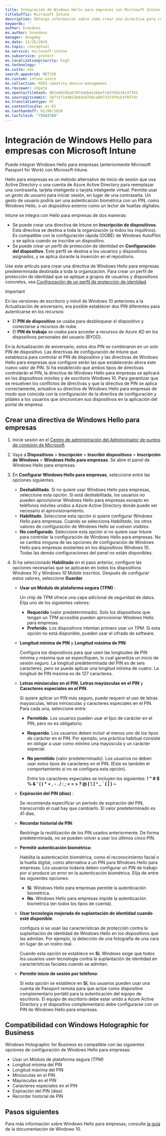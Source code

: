 ```yaml
---
title: Integración de Windows Hello para empresas con Microsoft Intune
titleSuffix: Microsoft Intune
description: Obtenga información sobre cómo crear una directiva para controlar el uso de Windows Hello para empresas en dispositivos administrados".
keywords: ''
author: brenduns
ms.author: brenduns
manager: dougeby
ms.date: 11/25/2019
ms.topic: conceptual
ms.service: microsoft-intune
ms.subservice: protect
ms.localizationpriority: high
ms.technology: ''
ms.suite: ems
search.appverid: MET150
ms.custom: intune-azure
ms.collection: M365-identity-device-management
ms.reviewer: shpate
ms.openlocfilehash: 001e68fdbab7074abb4e1bbefc697d3e34c47762
ms.sourcegitcommit: 107fef144013b01ed768ca8973373f9cb3f0f7dc
ms.translationtype: HT
ms.contentlocale: es-ES
ms.lasthandoff: 01/06/2020
ms.locfileid: "75683789"
---
```

# <a name="integrate-windows-hello-for-business-with-microsoft-intune"></a>Integración de Windows Hello para empresas con Microsoft Intune  

Puede integrar Windows Hello para empresas (anteriormente Microsoft Passport for Work) con Microsoft Intune.

 Hello para empresas es un método alternativo de inicio de sesión que usa Active Directory o una cuenta de Azure Active Directory para reemplazar una contraseña, tarjeta inteligente o tarjeta inteligente virtual. Permite usar un *gesto de usuario* para iniciar sesión, en lugar de una contraseña. Un gesto de usuario podría ser una autenticación biométrica con un PIN, como Windows Hello, o un dispositivo externo como un lector de huellas digitales.

Intune se integra con Hello para empresas de dos maneras:

- Se puede crear una directiva de Intune en **Inscripción de dispositivos**. Esta directiva se destina a toda la organización (a todos los inquilinos). Es compatible con la configuración rápida (OOBE) de Windows AutoPilot y se aplica cuando se inscribe un dispositivo. 
- Se puede crear un perfil de protección de identidad en **Configuración del dispositivo**. Este perfil se destina a los usuarios y dispositivos asignados, y se aplica durante la inserción en el repositorio. 

Use este artículo para crear una directiva de Windows Hello para empresas predeterminada destinada a toda la organización. Para crear un perfil de protección de identidad que se aplique a grupos de usuarios y dispositivos concretos, vea [Configuración de un perfil de protección de identidad](identity-protection-configure.md).  

<!--- - You can store authentication certificates in the Windows Hello for Business key storage provider (KSP). For more information, see [Secure resource access with certificate profiles in Microsoft Intune](secure-resource-access-with-certificate-profiles.md). --->

> [!IMPORTANT]
> En las versiones de escritorio y móvil de Windows 10 anteriores a la Actualización de aniversario, era posible establecer dos PIN diferentes para autenticarse en los recursos:
> - El **PIN de dispositivo** se usaba para desbloquear el dispositivo y conectarse a recursos de nube.
> - El **PIN de trabajo** se usaba para acceder a recursos de Azure AD en los dispositivos personales del usuario (BYOD).
> 
> En la Actualización de aniversario, estos dos PIN se combinaron en un solo PIN de dispositivo.
> Las directivas de configuración de Intune que establezca para controlar el PIN de dispositivo y las directivas de Windows Hello para empresas que configure serán las que establecerán ahora este nuevo valor de PIN.
> Si ha establecido que ambos tipos de directivas controlarán el PIN, la directiva de Windows Hello para empresas se aplicará en los dispositivos móviles y de escritorio Windows 10.
> Para garantizar que se resuelven los conflictos de directivas y que la directiva de PIN se aplica correctamente, actualice su directiva de Windows Hello para empresas de modo que coincida con la configuración de la directiva de configuración y pídales a los usuarios que sincronicen sus dispositivos en la aplicación del portal de empresa.



## <a name="create-a-windows-hello-for-business-policy"></a>Crear una directiva de Windows Hello para empresas

1. Inicie sesión en el [Centro de administración del Administrador de puntos de conexión de Microsoft](https://go.microsoft.com/fwlink/?linkid=2109431).

2. Vaya a **Dispositivos** >  **Inscripción** > **Inscribir dispositivos** > **Inscripción de Windows** > **Windows Hello para empresas**. Se abre el panel de Windows Hello para empresas.

3. En **Configurar Windows Hello para empresas**, seleccione entre las opciones siguientes.

    - **Deshabilitado**. Si no quiere usar Windows Hello para empresas, seleccione esta opción. Si está deshabilitada, los usuarios no pueden aprovisionar Windows Hello para empresas excepto en teléfonos móviles unidos a Azure Active Directory donde puede ser necesario el aprovisionamiento.
    - **Habilitado**. Seleccione esta opción si quiere configurar Windows Hello para empresas.  Cuando se selecciona *Habilitado*, los otros valores de configuración de Windows Hello se vuelven visibles.
    - **No configurado**. Seleccione esta opción si no quiere usar Intune para controlar la configuración de Windows Hello para empresas. No se cambia ninguna de las opciones de configuración de Windows Hello para empresas existentes en los dispositivos Windows 10. Todas las demás configuraciones del panel no están disponibles.

4. Si ha seleccionado **Habilitado** en el paso anterior, configure las opciones necesarias que se aplicarán en todos los dispositivos Windows 10 y Windows 10 Mobile inscritos. Después de configurar estos valores, seleccione **Guardar**.

   - **Usar un Módulo de plataforma segura (TPM)** :

     Un chip de TPM ofrece una capa adicional de seguridad de datos. Elija uno de los siguientes valores:

     - **Requerido** (valor predeterminado). Solo los dispositivos que tengan un TPM accesible pueden aprovisionar Windows Hello para empresas.
     - **Preferido**. Los dispositivos intentan primero usar un TPM. Si esta opción no está disponible, pueden usar el cifrado de software.

   - **Longitud mínima de PIN** y **Longitud máxima de PIN**:

     Configura los dispositivos para que usen las longitudes de PIN mínima y máxima que se especifiquen, lo cual garantiza un inicio de sesión seguro. La longitud predeterminada del PIN es de seis caracteres, pero se puede aplicar una longitud mínima de cuatro. La longitud de PIN máxima es de 127 caracteres.

   - **Letras minúsculas en el PIN**, **Letras mayúsculas en el PIN** y **Caracteres especiales en el PIN**.

     Si quiere aplicar un PIN más seguro, puede requerir el uso de letras mayúsculas, letras minúsculas y caracteres especiales en el PIN. Para cada una, seleccione entre:

     - **Permitido**. Los usuarios pueden usar el tipo de carácter en el PIN, pero no es obligatorio.

     - **Requerido**. Los usuarios deben incluir al menos uno de los tipos de carácter en el PIN. Por ejemplo, una práctica habitual consiste en obligar a usar como mínimo una mayúscula y un carácter especial.

     - **No permitido** (valor predeterminado). Los usuarios no deben usar estos tipos de caracteres en el PIN. (Este es también el comportamiento si no se configura esta opción).

       Entre los caracteres especiales se incluyen los siguientes: **! " # $ % &amp; ' ( ) &#42; + , - . / : ; &lt; = &gt; ? @ [ \ ] ^ _ &#96; { &#124; } ~**

   - **Expiración del PIN (días)** :

     Se recomienda especificar un período de expiración del PIN, transcurrido el cual hay que cambiarlo. El valor predeterminado es 41 días.

   - **Recordar historial de PIN**:

     Restringe la reutilización de los PIN usados anteriormente. De forma predeterminada, no se pueden volver a usar los últimos cinco PIN.

   - **Permitir autenticación biométrica**:

     Habilita la autenticación biométrica, como el reconocimiento facial o la huella digital, como alternativa a un PIN para Windows Hello para empresas. Los usuarios todavía deben configurar un PIN de trabajo por si produce un error en la autenticación biométrica. Elija de entre las siguientes opciones:

     - **Sí**. Windows Hello para empresas permite la autenticación biométrica.
     - **No**. Windows Hello para empresas impide la autenticación biométrica (en todos los tipos de cuenta).

   - **Usar tecnología mejorada de suplantación de identidad cuando esté disponible**:

     configura si se usan las características de protección contra la suplantación de identidad de Windows Hello en los dispositivos que las admitan. Por ejemplo, la detección de una fotografía de una cara en lugar de un rostro real.

     Cuando esta opción se establece en **Sí**, Windows exige que todos los usuarios usen tecnología contra la suplantación de identidad en características faciales cuando se admitan.

   - **Permitir inicio de sesión por teléfono**:

     Si esta opción se establece en **Sí**, los usuarios pueden usar una cuenta de Passport remota para que actúe como dispositivo complementario portátil para la autenticación del equipo de escritorio. El equipo de escritorio debe estar unido a Azure Active Directory y el dispositivo complementario debe configurarse con un PIN de Windows Hello para empresas.

## <a name="windows-holographic-for-business-support"></a>Compatibilidad con Windows Holographic for Business

Windows Holographic for Business es compatible con las siguientes opciones de configuración de Windows Hello para empresas:

- Usar un Módulo de plataforma segura (TPM)
- Longitud mínima del PIN
- Longitud máxima del PIN
- Minúsculas en el PIN
- Mayúsculas en el PIN
- Caracteres especiales en el PIN
- Expiración del PIN (días)
- Recordar historial de PIN

## <a name="next-steps"></a>Pasos siguientes

Para más información sobre Windows Hello para empresas, consulte [la guía](https://technet.microsoft.com/library/mt589441.aspx) de la documentación de Windows 10.
